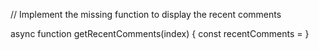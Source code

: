 // Implement the missing function to display the recent comments

async function getRecentComments(index) {
   const recentComments = 
}
